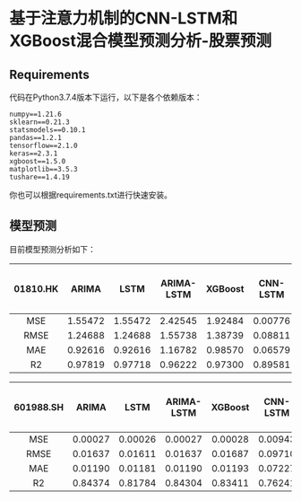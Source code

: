 # 基于注意力机制的CNN-LSTM和XGBoost混合模型预测分析-股票预测

## Requirements

代码在Python3.7.4版本下运行，以下是各个依赖版本：
```
numpy==1.21.6
sklearn==0.21.3
statsmodels==0.10.1
pandas==1.2.1
tensorflow==2.1.0
keras==2.3.1
xgboost==1.5.0
matplotlib==3.5.3
tushare==1.4.19
```
你也可以根据requirements.txt进行快速安装。

## 模型预测
目前模型预测分析如下：

| 01810.HK |  ARIMA  |  LSTM   | ARIMA-LSTM | XGBoost | CNN-LSTM | CNN-LSTM-XGBoost | CNN-LSTM-Attention | CNN-LSTM-Attention-XGBoost |
|:--------:|:-------:|:-------:|:----------:|:-------:|:--------:|:----------------:|:------------------:|:--------------------------:|
|   MSE    | 1.55472 | 1.55472 |  2.42545   | 1.92484 | 0.00776  |     1.80670      |      0.00731       |          1.80670           |
|   RMSE   | 1.24688 | 1.24688 |  1.55738   | 1.38739 | 0.08811  |     1.34414      |      0.08547       |          1.34414           |
|   MAE    | 0.92616 | 0.92616 |  1.16782   | 0.98570 | 0.06579  |     0.92142      |      0.06343       |          0.92142           |
|    R2    | 0.97819 | 0.97718 |  0.96222   | 0.97300 | 0.89581  |     0.97198      |      0.90197       |          0.97198           |

| 601988.SH |   ARIMA   |   LSTM   | ARIMA-LSTM | XGBoost | CNN-LSTM | CNN-LSTM-XGBoost | CNN-LSTM-Attention | CNN-LSTM-Attention-XGBoost |
|:---------:|:---------:|:--------:|:----------:|:-------:|:--------:|:----------------:|:------------------:|:--------------------------:|
|    MSE    |  0.00027  | 0.00026  |  0.00027   | 0.00028 | 0.00943  |     0.00020      |      0.01065       |          0.00020           |
|   RMSE    |  0.01637  | 0.01611  |  0.01637   | 0.01687 | 0.09710  |     0.01430      |      0.10319       |          0.01430           |
|    MAE    |  0.01190  | 0.01181  |  0.01190   | 0.01193 | 0.07227  |     0.01116      |      0.08083       |          0.01116           |
|    R2     |  0.84374  | 0.81784  |  0.84304   | 0.83411 | 0.76241  |     0.89297      |      0.73166       |          0.89297           |